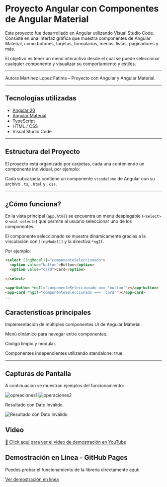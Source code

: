 # Proyecto Angular con Componentes de Angular Material

Este proyecto fue desarrollado en Angular utilizando Visual Studio Code. Consiste en una interfaz gráfica que muestra componentes de Angular Material, como botones, tarjetas, formularios, menús, listas, paginadores y más.

El objetivo es tener un menú interactivo desde el cual se puede seleccionar cualquier componente y visualizar su comportamiento y estilos.

---

Autora
Martinez Lopez Fatima – Proyecto con Angular y Angular Material.

---
##  Tecnologías utilizadas

- [Angular 20 ](https://angular.io/)
- [Angular Material](https://material.angular.io/)
- TypeScript
- HTML / CSS
- Visual Studio Code

---

##  Estructura del Proyecto

El proyecto está organizado por carpetas, cada una conteniendo un componente individual, por ejemplo:


Cada subcarpeta contiene un componente `standalone` de Angular con su archivo `.ts`, `.html` y `.css`.

---

##  ¿Cómo funciona?

En la vista principal (`app.html`) se encuentra un menú desplegable (`<select>` o `<mat-select>`) que permite al usuario seleccionar uno de los componentes.

El componente seleccionado se muestra dinámicamente gracias a la vinculación con `[(ngModel)]` y la directiva `*ngIf`.

Por ejemplo:

```html
<select [(ngModel)]="componenteSeleccionado">
  <option value="button">Button</option>
  <option value="card">Card</option>
  ...
</select>

<app-button *ngIf="componenteSeleccionado === 'button'"></app-button>
<app-card *ngIf="componenteSeleccionado === 'card'"></app-card>
...
```
##  Características principales

Implementación de múltiples componentes UI de Angular Material.

Menú dinámico para navegar entre componentes.

Código limpio y modular.

Componentes independientes utilizando standalone: true.

---

## Capturas de Pantalla

A continuación se muestran ejemplos del funcionamiento:

![opreaciones1](capturas/captura1.png)
![operaciones2](capturas/captura2.png)

Resultado con Dato Inválido.

![Resultado con Dato Inválido](capturas/captura3.png)

## Video

[🔗 Click aquí para ver el video de demostración en YouTube](https://youtu.be/b4sPsHCbRjg)


## Demostración en Línea - GitHub Pages

Puedes probar el funcionamiento de la librería directamente aquí:

[Ver demostración en línea](https://fatimamartinezlpz.github.io/LibreriaJavaScript/)



